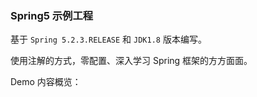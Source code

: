### Spring5 示例工程

基于 `Spring 5.2.3.RELEASE` 和 `JDK1.8` 版本编写。

使用注解的方式，零配置、深入学习 Spring 框架的方方面面。

Demo 内容概览：
    
